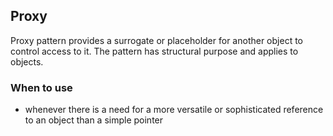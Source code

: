 ## Proxy

Proxy pattern provides a surrogate or placeholder for another object to control access to it.
The pattern has structural purpose and applies to objects. 

### When to use

* whenever there is a need for a more versatile or sophisticated reference to an object than a simple pointer
